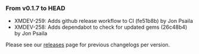 ### From v0.1.7 to HEAD

- XMDEV-259: Adds github release workflow to CI (fe51b8b) by Jon Psaila
- XMDEV-258: Adds dependabot to check for updated gems (26c48b4) by Jon Psaila

Please see our [releases](https://github.com/devxiongmao/power-flow-analysis/releases) page for previous changelogs per version.


